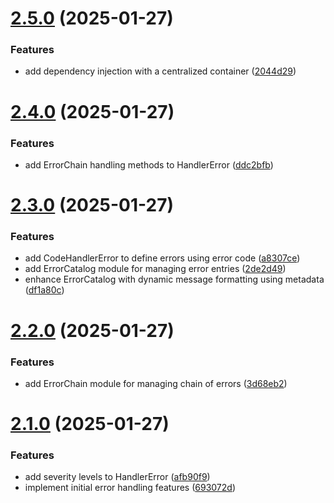 # [2.5.0](https://github.com/fvena/handler-error/compare/v2.4.0...v2.5.0) (2025-01-27)


### Features

* add dependency injection with a centralized container ([2044d29](https://github.com/fvena/handler-error/commit/2044d2907441a2ee890e2ab944742b5b6fcaea23))

# [2.4.0](https://github.com/fvena/handler-error/compare/v2.3.0...v2.4.0) (2025-01-27)


### Features

* add ErrorChain handling methods to HandlerError ([ddc2bfb](https://github.com/fvena/handler-error/commit/ddc2bfbca13561ae9d36f1cd19e8df37c3742e00))

# [2.3.0](https://github.com/fvena/handler-error/compare/v2.2.0...v2.3.0) (2025-01-27)

### Features

- add CodeHandlerError to define errors using error code ([a8307ce](https://github.com/fvena/handler-error/commit/a8307cee4009a7bb955136c339898781fe1f74b5))
- add ErrorCatalog module for managing error entries ([2de2d49](https://github.com/fvena/handler-error/commit/2de2d4961bbdc0826219889aa698f2fa77950cdb))
- enhance ErrorCatalog with dynamic message formatting using metadata ([df1a80c](https://github.com/fvena/handler-error/commit/df1a80c37cce3aae0c7c80b62598c760ae48c312))

# [2.2.0](https://github.com/fvena/handler-error/compare/v2.1.0...v2.2.0) (2025-01-27)

### Features

- add ErrorChain module for managing chain of errors ([3d68eb2](https://github.com/fvena/handler-error/commit/3d68eb2e3c0f5c8debe3dc53e64d4f02c531f7b9))

# [2.1.0](https://github.com/fvena/handler-error/compare/v2.0.0...v2.1.0) (2025-01-27)

### Features

- add severity levels to HandlerError ([afb90f9](https://github.com/fvena/handler-error/commit/afb90f97deac7be107f63924a8bbff74b24825ce))
- implement initial error handling features ([693072d](https://github.com/fvena/handler-error/commit/693072d940d9dca3cfa83d277a73892ad177a959))
